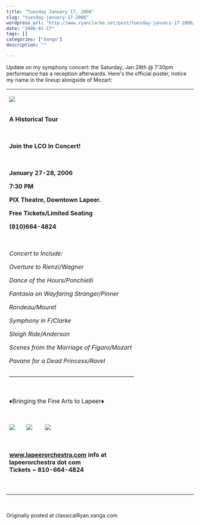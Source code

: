 ```yaml
---
title: "Tuesday January 17, 2006"
slug: "tuesday-january-17-2006"
wordpress_url: "http://www.ryanclarke.net/post/tuesday-january-17-2006/"
date: "2006-01-17"
tags: []
categories: ["Xanga"]
description: ""

---
```


Update on my symphony concert: the Saturday, Jan 28th @ 7:30pm performance has a reception afterwards. Here's the official poster, notice my name in the lineup alongside of Mozart:

<table>
<colgroup>
<col width="3%" />
<col width="3%" />
<col width="3%" />
<col width="3%" />
<col width="3%" />
<col width="3%" />
<col width="3%" />
<col width="3%" />
<col width="3%" />
<col width="3%" />
<col width="3%" />
<col width="3%" />
<col width="3%" />
<col width="3%" />
<col width="3%" />
<col width="3%" />
<col width="3%" />
<col width="3%" />
<col width="3%" />
<col width="3%" />
<col width="3%" />
<col width="3%" />
<col width="3%" />
<col width="3%" />
<col width="3%" />
<col width="3%" />
<col width="3%" />
<col width="3%" />
</colgroup>
<tbody>
<tr class="odd">
<td align="left"><p><a href="http://x71.xanga.com/296b0a1404c3329813057/b20856956.jpg"><img src="http://x71.xanga.com/296b0a1404c3329813057/z20856956.jpg" /></a></p>
<p> <br /> <strong>A Historical Tour</strong></p>
<p><strong> </strong></p>
<p><strong>Join the LCO In Concert!</strong></p>
<p><strong> </strong></p>
<p><strong>January 27-28, 2006</strong></p>
<p><strong>7:30 PM</strong></p>
<p><strong>PIX Theatre, Downtown Lapeer.</strong></p>
<p><strong>Free Tickets/Limited Seating</strong></p>
<p><strong>(810)664-4824</strong></p>
<p><strong> </strong></p>
<p><em>Concert to Include:</em></p>
<p><em>Overture to Rienzi/Wagner</em></p>
<p><em>Dance of the Hours/Ponchielli</em></p>
<p><em>Fantasia on Wayfaring Stranger/Pinner</em></p>
<p><em>Rondeau/Mouret</em></p>
<p><em>Symphony in F/Clarke</em></p>
<p><em>Sleigh Ride/Anderson</em></p>
<p><em>Scenes from the Marriage of Figaro/Mozart</em></p>
<p><em>Pavane for a Dead Princess/Ravel</em></p>
<p><em>______________________________________________</em><strong></strong></p>
<p><strong> </strong></p>
<p>♦Bringing the Fine Arts to Lapeer♦</p>
<p> </p>
<p><strong><a href="http://x3b.xanga.com/100b3ae11003229809846/b20854821.jpg"><img src="http://x3b.xanga.com/100b3ae11003229809846/z20854821.jpg" /></a>       <a href="http://x78.xanga.com/128b50157113429809964/b20854898.jpg"><img src="http://x78.xanga.com/128b50157113429809964/z20854898.jpg" /></a>        <a href="http://x2f.xanga.com/ceeb16e130c3029810393/b20855164.jpg"><img src="http://x2f.xanga.com/ceeb16e130c3029810393/z20855164.jpg" /></a></strong></p>
<p><strong> </strong></p>
<p><strong><a href="http://www.lapeerorchestra.com/">www.lapeerorchestra.com</a> <script type="text/javascript">
<!--
h='&#108;&#x61;&#112;&#x65;&#x65;&#114;&#x6f;&#114;&#x63;&#104;&#x65;&#x73;&#116;&#114;&#x61;&#46;&#x63;&#x6f;&#x6d;';a='&#64;';n='&#x69;&#110;&#102;&#x6f;';e=n+a+h;
document.write('<a h'+'ref'+'="ma'+'ilto'+':'+e+'">'+e+'<\/'+'a'+'>');
// -->
</script><noscript>&#x69;&#110;&#102;&#x6f;&#32;&#x61;&#116;&#32;&#108;&#x61;&#112;&#x65;&#x65;&#114;&#x6f;&#114;&#x63;&#104;&#x65;&#x73;&#116;&#114;&#x61;&#32;&#100;&#x6f;&#116;&#32;&#x63;&#x6f;&#x6d;</noscript><br /> Tickets ~ 810-664-4824</strong></p>
<p> </p></td>
</tr>
</tbody>
</table>

 

Originally posted at classicalRyan.xanga.com

